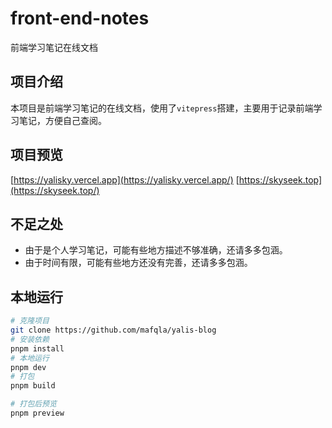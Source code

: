 # front-end-notes

前端学习笔记在线文档

## 项目介绍

本项目是前端学习笔记的在线文档，使用了`vitepress`搭建，主要用于记录前端学习笔记，方便自己查阅。

## 项目预览

[https://yalisky.vercel.app](https://yalisky.vercel.app/)
[https://skyseek.top](https://skyseek.top/)


## 不足之处

- 由于是个人学习笔记，可能有些地方描述不够准确，还请多多包涵。
- 由于时间有限，可能有些地方还没有完善，还请多多包涵。

## 本地运行

```bash
# 克隆项目
git clone https://github.com/mafqla/yalis-blog
# 安装依赖
pnpm install
# 本地运行
pnpm dev
# 打包
pnpm build

# 打包后预览
pnpm preview
```


